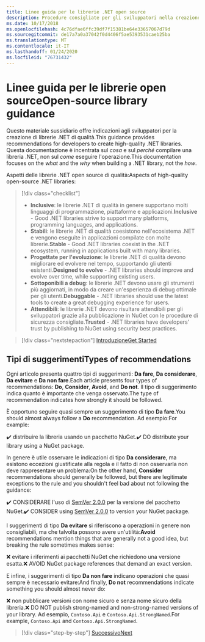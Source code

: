 ```yaml
---
title: Linee guida per le librerie .NET open source
description: Procedure consigliate per gli sviluppatori nella creazione di librerie .NET di qualità.
ms.date: 10/17/2018
ms.openlocfilehash: 4c76dfae6ffc39df7f15381be64e33657067d79d
ms.sourcegitcommit: de17a7a0a37042f0d4406f5ae5393531caeb25ba
ms.translationtype: MT
ms.contentlocale: it-IT
ms.lasthandoff: 01/24/2020
ms.locfileid: "76731432"
---
```

# <a name="open-source-library-guidance"></a><span data-ttu-id="b2ec0-103">Linee guida per le librerie open source</span><span class="sxs-lookup"><span data-stu-id="b2ec0-103">Open-source library guidance</span></span>

<span data-ttu-id="b2ec0-104">Questo materiale sussidiario offre indicazioni agli sviluppatori per la creazione di librerie .NET di qualità.</span><span class="sxs-lookup"><span data-stu-id="b2ec0-104">This guidance provides recommendations for developers to create high-quality .NET libraries.</span></span> <span data-ttu-id="b2ec0-105">Questa documentazione è incentrata sul *cosa* e sul *perché* compilare una libreria .NET, non sul *come* eseguire l'operazione.</span><span class="sxs-lookup"><span data-stu-id="b2ec0-105">This documentation focuses on the *what* and the *why* when building a .NET library, not the *how*.</span></span>

<span data-ttu-id="b2ec0-106">Aspetti delle librerie .NET open source di qualità:</span><span class="sxs-lookup"><span data-stu-id="b2ec0-106">Aspects of high-quality open-source .NET libraries:</span></span>

> [!div class="checklist"]
>
> * <span data-ttu-id="b2ec0-107">**Inclusive**: le librerie .NET di qualità in genere supportano molti linguaggi di programmazione, piattaforme e applicazioni.</span><span class="sxs-lookup"><span data-stu-id="b2ec0-107">**Inclusive** - Good .NET libraries strive to support many platforms, programming languages, and applications.</span></span>
> * <span data-ttu-id="b2ec0-108">**Stabili**: le librerie .NET di qualità coesistono nell'ecosistema .NET e vengono eseguite in applicazioni compilate con molte librerie.</span><span class="sxs-lookup"><span data-stu-id="b2ec0-108">**Stable** - Good .NET libraries coexist in the .NET ecosystem, running in applications built with many libraries.</span></span>
> * <span data-ttu-id="b2ec0-109">**Progettate per l'evoluzione**: le librerie .NET di qualità devono migliorare ed evolvere nel tempo, supportando gli utenti esistenti.</span><span class="sxs-lookup"><span data-stu-id="b2ec0-109">**Designed to evolve** - .NET libraries should improve and evolve over time, while supporting existing users.</span></span>
> * <span data-ttu-id="b2ec0-110">**Sottoponibili a debug**: le librerie .NET devono usare gli strumenti più aggiornati, in modo da creare un'esperienza di debug ottimale per gli utenti.</span><span class="sxs-lookup"><span data-stu-id="b2ec0-110">**Debuggable** - .NET libraries should use the latest tools to create a great debugging experience for users.</span></span>
> * <span data-ttu-id="b2ec0-111">**Attendibili**: le librerie .NET devono risultare attendibili per gli sviluppatori grazie alla pubblicazione in NuGet con le procedure di sicurezza consigliate.</span><span class="sxs-lookup"><span data-stu-id="b2ec0-111">**Trusted** - .NET libraries have developers' trust by publishing to NuGet using security best practices.</span></span>

> [!div class="nextstepaction"]
> [<span data-ttu-id="b2ec0-112">Introduzione</span><span class="sxs-lookup"><span data-stu-id="b2ec0-112">Get Started</span></span>](./get-started.md)

## <a name="types-of-recommendations"></a><span data-ttu-id="b2ec0-113">Tipi di suggerimenti</span><span class="sxs-lookup"><span data-stu-id="b2ec0-113">Types of recommendations</span></span>

<span data-ttu-id="b2ec0-114">Ogni articolo presenta quattro tipi di suggerimenti: **Da fare**, **Da considerare**, **Da evitare** e **Da non fare**.</span><span class="sxs-lookup"><span data-stu-id="b2ec0-114">Each article presents four types of recommendations: **Do**, **Consider**, **Avoid**, and **Do not**.</span></span> <span data-ttu-id="b2ec0-115">Il tipo di suggerimento indica quanto è importante che venga osservato.</span><span class="sxs-lookup"><span data-stu-id="b2ec0-115">The type of recommendation indicates how strongly it should be followed.</span></span>

<span data-ttu-id="b2ec0-116">È opportuno seguire quasi sempre un suggerimento di tipo **Da fare**.</span><span class="sxs-lookup"><span data-stu-id="b2ec0-116">You should almost always follow a **Do** recommendation.</span></span> <span data-ttu-id="b2ec0-117">Ad esempio:</span><span class="sxs-lookup"><span data-stu-id="b2ec0-117">For example:</span></span>

<span data-ttu-id="b2ec0-118">✔️ distribuire la libreria usando un pacchetto NuGet.</span><span class="sxs-lookup"><span data-stu-id="b2ec0-118">✔️ DO distribute your library using a NuGet package.</span></span>

<span data-ttu-id="b2ec0-119">In genere è utile osservare le indicazioni di tipo **Da considerare**, ma esistono eccezioni giustificate alla regola e il fatto di non osservarla non deve rappresentare un problema:</span><span class="sxs-lookup"><span data-stu-id="b2ec0-119">On the other hand, **Consider** recommendations should generally be followed, but there are legitimate exceptions to the rule and you shouldn't feel bad about not following the guidance:</span></span>

<span data-ttu-id="b2ec0-120">✔️ CONSIDERARE l'uso di [SemVer 2.0.0](https://semver.org/) per la versione del pacchetto NuGet.</span><span class="sxs-lookup"><span data-stu-id="b2ec0-120">✔️ CONSIDER using [SemVer 2.0.0](https://semver.org/) to version your NuGet package.</span></span>

<span data-ttu-id="b2ec0-121">I suggerimenti di tipo **Da evitare** si riferiscono a operazioni in genere non consigliabili, ma che talvolta possono avere un'utilità:</span><span class="sxs-lookup"><span data-stu-id="b2ec0-121">**Avoid** recommendations mention things that are generally not a good idea, but breaking the rule sometimes makes sense:</span></span>

<span data-ttu-id="b2ec0-122">❌ evitare i riferimenti ai pacchetti NuGet che richiedono una versione esatta.</span><span class="sxs-lookup"><span data-stu-id="b2ec0-122">❌ AVOID NuGet package references that demand an exact version.</span></span>

<span data-ttu-id="b2ec0-123">E infine, i suggerimenti di tipo **Da non fare** indicano operazioni che quasi sempre è necessario evitare:</span><span class="sxs-lookup"><span data-stu-id="b2ec0-123">And finally, **Do not** recommendations indicate something you should almost never do:</span></span>

<span data-ttu-id="b2ec0-124">❌ non pubblicare versioni con nome sicuro e senza nome sicuro della libreria.</span><span class="sxs-lookup"><span data-stu-id="b2ec0-124">❌ DO NOT publish strong-named and non-strong-named versions of your library.</span></span> <span data-ttu-id="b2ec0-125">Ad esempio, `Contoso.Api` e `Contoso.Api.StrongNamed`.</span><span class="sxs-lookup"><span data-stu-id="b2ec0-125">For example, `Contoso.Api` and `Contoso.Api.StrongNamed`.</span></span>

>[!div class="step-by-step"]
>[<span data-ttu-id="b2ec0-126">Successivo</span><span class="sxs-lookup"><span data-stu-id="b2ec0-126">Next</span></span>](get-started.md)
